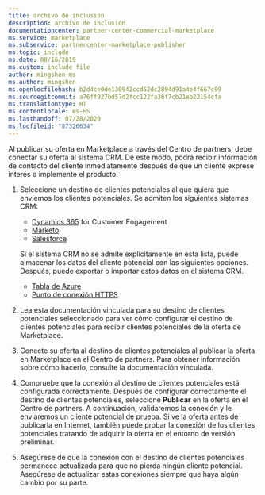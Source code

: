 ```yaml
---
title: archivo de inclusión
description: archivo de inclusión
documentationcenter: partner-center-commercial-marketplace
ms.service: marketplace
ms.subservice: partnercenter-marketplace-publisher
ms.topic: include
ms.date: 08/16/2019
ms.custom: include file
author: mingshen-ms
ms.author: mingshen
ms.openlocfilehash: b2d4ce0de130942ccd52dc2894d91a4e4f667c99
ms.sourcegitcommit: a76ff927bd57d2fcc122fa36f7cb21eb22154cfa
ms.translationtype: HT
ms.contentlocale: es-ES
ms.lasthandoff: 07/28/2020
ms.locfileid: "87326634"
---
```

Al publicar su oferta en Marketplace a través del Centro de partners, debe conectar su oferta al sistema CRM. De este modo, podrá recibir información de contacto del cliente inmediatamente después de que un cliente exprese interés o implemente el producto.

1. Seleccione un destino de clientes potenciales al que quiera que enviemos los clientes potenciales. Se admiten los siguientes sistemas CRM:

    * [Dynamics 365](../commercial-marketplace-lead-management-instructions-dynamics.md) for Customer Engagement
    * [Marketo](../commercial-marketplace-lead-management-instructions-marketo.md)
    * [Salesforce](../commercial-marketplace-lead-management-instructions-salesforce.md)

    Si el sistema CRM no se admite explícitamente en esta lista, puede almacenar los datos del cliente potencial con las siguientes opciones. Después, puede exportar o importar estos datos en el sistema CRM.

    * [Tabla de Azure](../commercial-marketplace-lead-management-instructions-azure-table.md)
    * [Punto de conexión HTTPS](../commercial-marketplace-lead-management-instructions-https.md)

2. Lea esta documentación vinculada para su destino de clientes potenciales seleccionado para ver cómo configurar el destino de clientes potenciales para recibir clientes potenciales de la oferta de Marketplace.
3. Conecte su oferta al destino de clientes potenciales al publicar la oferta en Marketplace en el Centro de partners. Para obtener información sobre cómo hacerlo, consulte la documentación vinculada.
4. Compruebe que la conexión al destino de clientes potenciales está configurada correctamente. Después de configurar correctamente el destino de clientes potenciales, seleccione **Publicar** en la oferta en el Centro de partners. A continuación, validaremos la conexión y le enviaremos un cliente potencial de prueba. Si ve la oferta antes de publicarla en Internet, también puede probar la conexión de los clientes potenciales tratando de adquirir la oferta en el entorno de versión preliminar.
5. Asegúrese de que la conexión con el destino de clientes potenciales permanece actualizada para que no pierda ningún cliente potencial. Asegúrese de actualizar estas conexiones siempre que haya algún cambio por su parte.
